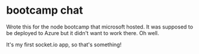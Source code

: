 bootcamp chat
===

Wrote this for the node bootcamp that microsoft hosted. It was supposed to be deployed to Azure but it didn't want to work there. Oh well.

It's my first socket.io app, so that's something!

